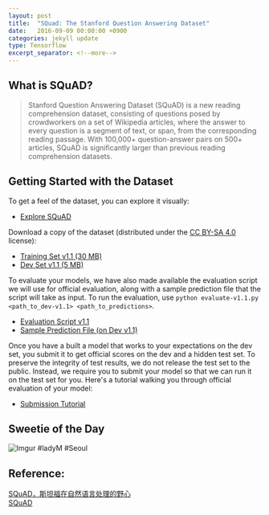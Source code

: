 ```yaml
---
layout: post
title:  "SQuad: The Stanford Question Answering Dataset"
date:   2016-09-09 00:00:00 +0900
categories: jekyll update
type: Tensorflow
excerpt_separator: <!--more-->
---
```

<!--more-->

What is SQuAD?
---
>Stanford Question Answering Dataset (SQuAD) is a new reading comprehension dataset, consisting of questions posed by crowdworkers on a set of Wikipedia articles, where the answer to every question is a segment of text, or span, from the corresponding reading passage. With 100,000+ question-answer pairs on 500+ articles, SQuAD is significantly larger than previous reading comprehension datasets.


Getting Started with the Dataset
---
To get a feel of the dataset, you can explore it visually:

- [Explore SQuAD][R3]

Download a copy of the dataset (distributed under the [CC BY-SA 4.0][R6] license):

- [Training Set v1.1 (30 MB)][R4]
- [Dev Set v1.1 (5 MB)][R5]

To evaluate your models, we have also made available the evaluation script we will use for official evaluation, along with a sample prediction file that the script will take as input. To run the evaluation, use `python evaluate-v1.1.py <path_to_dev-v1.1> <path_to_predictions>`.

- [Evaluation Script v1.1][R7]
- [Sample Prediction File (on Dev v1.1)][R8]

Once you have a built a model that works to your expectations on the dev set, you submit it to get official scores on the dev and a hidden test set. To preserve the integrity of test results, we do not release the test set to the public. Instead, we require you to submit your model so that we can run it on the test set for you. Here's a tutorial walking you through official evaluation of your model:

- [Submission Tutorial][R9]


Sweetie of the Day
---
![Imgur](http://i.imgur.com/uiobsPb.jpg)
#ladyM #Seoul


Reference:
---
[SQuAD，斯坦福在自然语言处理的野心][R1]<br />
[SQuAD][R2]

[R1]: http://www.leiphone.com/news/201608/ftBdq445PzC1kxbF.html
[R2]: https://rajpurkar.github.io/SQuAD-explorer/
[R3]: https://rajpurkar.github.io/SQuAD-explorer/explore/1.1/dev/
[R4]: https://rajpurkar.github.io/SQuAD-explorer/dataset/train-v1.1.json
[R5]: https://rajpurkar.github.io/SQuAD-explorer/dataset/dev-v1.1.json
[R6]: http://creativecommons.org/licenses/by-sa/4.0/legalcode
[R7]: https://worksheets.codalab.org/rest/bundles/0xbcd57bee090b421c982906709c8c27e1/contents/blob/
[R8]: https://worksheets.codalab.org/rest/bundles/0xc83bf36cf8714819ba11802b59cb809e/contents/blob/
[R9]: https://worksheets.codalab.org/worksheets/0x8403d867f9a3444685c344f4f0bc8d34/


